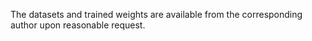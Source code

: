 The datasets and trained weights are available from the corresponding author upon reasonable request.

